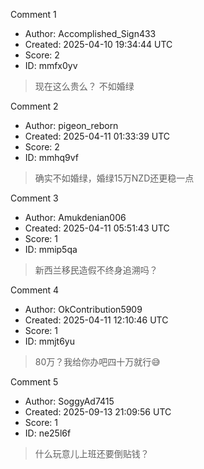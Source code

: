 Comment 1

- Author: Accomplished_Sign433
- Created: 2025-04-10 19:34:44 UTC
- Score: 2
- ID: mmfx0yv

> 现在这么贵么？ 不如婚绿

Comment 2

- Author: pigeon_reborn
- Created: 2025-04-11 01:33:39 UTC
- Score: 2
- ID: mmhq9vf

> 确实不如婚绿，婚绿15万NZD还更稳一点

Comment 3

- Author: Amukdenian006
- Created: 2025-04-11 05:51:43 UTC
- Score: 1
- ID: mmip5qa

> 新西兰移民造假不终身追溯吗？

Comment 4

- Author: OkContribution5909
- Created: 2025-04-11 12:10:46 UTC
- Score: 1
- ID: mmjt6yu

> 80万？我给你办吧四十万就行😅

Comment 5

- Author: SoggyAd7415
- Created: 2025-09-13 21:09:56 UTC
- Score: 1
- ID: ne25l6f

> 什么玩意儿上班还要倒贴钱？
